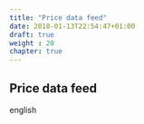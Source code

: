 ```yaml
---
title: "Price data feed"
date: 2018-01-13T22:54:47+01:00
draft: true
weight : 20
chapter: true
---
```

## Price data feed
english
